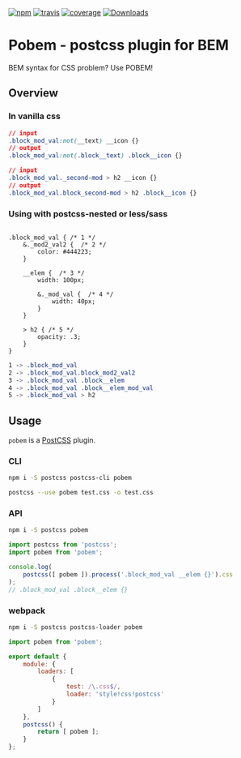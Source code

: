 [![npm](https://img.shields.io/npm/v/pobem.svg?style=flat-square)](https://www.npmjs.com/package/pobem)
[![travis](http://img.shields.io/travis/bem-contrib/pobem.svg?style=flat-square)](https://travis-ci.org/bem-contrib/pobem)
[![coverage](https://img.shields.io/codecov/c/github/bem-contrib/pobem.svg?style=flat-square)](https://codecov.io/github/bem-contrib/pobem)
[![Downloads](https://img.shields.io/npm/dt/pobem.svg?style=flat-square)](https://www.npmjs.com/package/pobem)

# Pobem - postcss plugin for BEM

BEM syntax for CSS problem? Use POBEM!

## Overview

### In vanilla css

```css
// input
.block_mod_val:not(__text) __icon {}
// output
.block_mod_val:not(.block__text) .block__icon {}

// input
.block_mod_val._second-mod > h2 __icon {}
// output
.block_mod_val.block_second-mod > h2 .block__icon {}
```

### Using with postcss-nested or less/sass

```stylus

.block_mod_val { /* 1 */
    &._mod2_val2 {  /* 2 */
        color: #444223;
    }

    __elem {  /* 3 */
        width: 100px;

        &._mod_val {  /* 4 */
            width: 40px;
        }
    }

    > h2 { /* 5 */
        opacity: .3;
    }
}
```
```css
1 -> .block_mod_val
2 -> .block_mod_val.block_mod2_val2
3 -> .block_mod_val .block__elem
4 -> .block_mod_val .block__elem_mod_val
5 -> .block_mod_val > h2
```


## Usage

`pobem` is a [PostCSS](https://github.com/postcss/postcss) plugin.

### CLI

```sh
npm i -S postcss postcss-cli pobem
```

```sh
postcss --use pobem test.css -o test.css
```

### API

```sh
npm i -S postcss pobem
```

```js
import postcss from 'postcss';
import pobem from 'pobem';

console.log(
    postcss([ pobem ]).process('.block_mod_val __elem {}').css
);
// .block_mod_val .block__elem {}
```

### webpack

```sh
npm i -S postcss postcss-loader pobem
```

```js
import pobem from 'pobem';

export default {
    module: {
        loaders: [
            {
                test: /\.css$/,
                loader: 'style!css!postcss'
            }
        ]
    },
    postcss() {
        return [ pobem ];
    }
};
```
